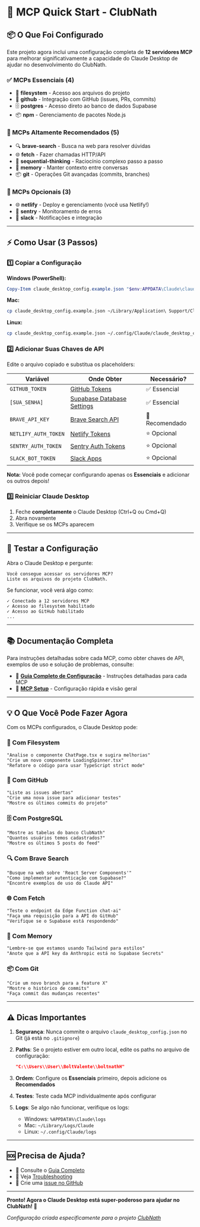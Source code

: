 # 🚀 MCP Quick Start - ClubNath

## 📦 O Que Foi Configurado

Este projeto agora inclui uma configuração completa de **12 servidores MCP** para melhorar significativamente a capacidade do Claude Desktop de ajudar no desenvolvimento do ClubNath.

### ✅ MCPs Essenciais (4)
- 📁 **filesystem** - Acesso aos arquivos do projeto
- 🐙 **github** - Integração com GitHub (issues, PRs, commits)
- 🗄️ **postgres** - Acesso direto ao banco de dados Supabase
- 📦 **npm** - Gerenciamento de pacotes Node.js

### 🚀 MCPs Altamente Recomendados (5)
- 🔍 **brave-search** - Busca na web para resolver dúvidas
- 🌐 **fetch** - Fazer chamadas HTTP/API
- 🧠 **sequential-thinking** - Raciocínio complexo passo a passo
- 💾 **memory** - Manter contexto entre conversas
- 📦 **git** - Operações Git avançadas (commits, branches)

### 🔧 MCPs Opcionais (3)
- 🌐 **netlify** - Deploy e gerenciamento (você usa Netlify!)
- 🐛 **sentry** - Monitoramento de erros
- 💬 **slack** - Notificações e integração

---

## ⚡ Como Usar (3 Passos)

### 1️⃣ Copiar a Configuração

**Windows (PowerShell):**
```powershell
Copy-Item claude_desktop_config.example.json "$env:APPDATA\Claude\claude_desktop_config.json"
```

**Mac:**
```bash
cp claude_desktop_config.example.json ~/Library/Application\ Support/Claude/claude_desktop_config.json
```

**Linux:**
```bash
cp claude_desktop_config.example.json ~/.config/Claude/claude_desktop_config.json
```

### 2️⃣ Adicionar Suas Chaves de API

Edite o arquivo copiado e substitua os placeholders:

| Variável | Onde Obter | Necessário? |
|----------|------------|-------------|
| `GITHUB_TOKEN` | [GitHub Tokens](https://github.com/settings/tokens) | ✅ Essencial |
| `[SUA_SENHA]` | [Supabase Database Settings](https://supabase.com/dashboard/project/bbcwitnbnosyfpfjtzkr/settings/database) | ✅ Essencial |
| `BRAVE_API_KEY` | [Brave Search API](https://api.search.brave.com/app/keys) | 🎯 Recomendado |
| `NETLIFY_AUTH_TOKEN` | [Netlify Tokens](https://app.netlify.com/user/applications#personal-access-tokens) | ⭐ Opcional |
| `SENTRY_AUTH_TOKEN` | [Sentry Auth Tokens](https://sentry.io/settings/account/api/auth-tokens/) | ⭐ Opcional |
| `SLACK_BOT_TOKEN` | [Slack Apps](https://api.slack.com/apps) | ⭐ Opcional |

**Nota:** Você pode começar configurando apenas os **Essenciais** e adicionar os outros depois!

### 3️⃣ Reiniciar Claude Desktop

1. Feche **completamente** o Claude Desktop (Ctrl+Q ou Cmd+Q)
2. Abra novamente
3. Verifique se os MCPs aparecem

---

## 🧪 Testar a Configuração

Abra o Claude Desktop e pergunte:

```
Você consegue acessar os servidores MCP?
Liste os arquivos do projeto ClubNath.
```

Se funcionar, você verá algo como:
```
✓ Conectado a 12 servidores MCP
✓ Acesso ao filesystem habilitado
✓ Acesso ao GitHub habilitado
...
```

---

## 📚 Documentação Completa

Para instruções detalhadas sobre cada MCP, como obter chaves de API, exemplos de uso e solução de problemas, consulte:

- 📖 **[Guia Completo de Configuração](./docs/MCP_CONFIG_GUIDE.md)** - Instruções detalhadas para cada MCP
- 🤖 **[MCP Setup](./docs/MCP_SETUP.md)** - Configuração rápida e visão geral

---

## 💡 O Que Você Pode Fazer Agora

Com os MCPs configurados, o Claude Desktop pode:

### 📁 Com Filesystem
```
"Analise o componente ChatPage.tsx e sugira melhorias"
"Crie um novo componente LoadingSpinner.tsx"
"Refatore o código para usar TypeScript strict mode"
```

### 🐙 Com GitHub
```
"Liste as issues abertas"
"Crie uma nova issue para adicionar testes"
"Mostre os últimos commits do projeto"
```

### 🗄️ Com PostgreSQL
```
"Mostre as tabelas do banco ClubNath"
"Quantos usuários temos cadastrados?"
"Mostre os últimos 5 posts do feed"
```

### 🔍 Com Brave Search
```
"Busque na web sobre 'React Server Components'"
"Como implementar autenticação com Supabase?"
"Encontre exemplos de uso do Claude API"
```

### 🌐 Com Fetch
```
"Teste o endpoint da Edge Function chat-ai"
"Faça uma requisição para a API do GitHub"
"Verifique se o Supabase está respondendo"
```

### 💾 Com Memory
```
"Lembre-se que estamos usando Tailwind para estilos"
"Anote que a API key da Anthropic está no Supabase Secrets"
```

### 📦 Com Git
```
"Crie um novo branch para a feature X"
"Mostre o histórico de commits"
"Faça commit das mudanças recentes"
```

---

## ⚠️ Dicas Importantes

1. **Segurança**: Nunca commite o arquivo `claude_desktop_config.json` no Git (já está no `.gitignore`)

2. **Paths**: Se o projeto estiver em outro local, edite os paths no arquivo de configuração:
   ```json
   "C:\\Users\\User\\BoltValente\\boltnathH"
   ```
   
3. **Ordem**: Configure os **Essenciais** primeiro, depois adicione os **Recomendados**

4. **Testes**: Teste cada MCP individualmente após configurar

5. **Logs**: Se algo não funcionar, verifique os logs:
   - Windows: `%APPDATA%\Claude\logs`
   - Mac: `~/Library/Logs/Claude`
   - Linux: `~/.config/Claude/logs`

---

## 🆘 Precisa de Ajuda?

- 📖 Consulte o [Guia Completo](./docs/MCP_CONFIG_GUIDE.md)
- 🐛 Veja [Troubleshooting](./docs/TROUBLESHOOTING.md)
- 💬 Crie uma [issue no GitHub](https://github.com/LionGab/boltnathH/issues)

---

**Pronto! Agora o Claude Desktop está super-poderoso para ajudar no ClubNath! 🚀**

*Configuração criada especificamente para o projeto [ClubNath](https://github.com/LionGab/boltnathH)*
